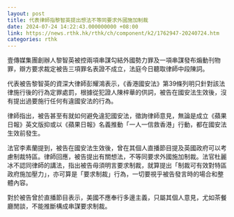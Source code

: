 ```yaml
---
layout: post
title: 代表律師指黎智英提出想法不等同要求外國施加制裁
date: 2024-07-24 14:22:43.000000000 +08:00
link: https://news.rthk.hk/rthk/ch/component/k2/1762947-20240724.htm
categories: rthk
---
```


壹傳媒集團創辦人黎智英被控兩項串謀勾結外國勢力罪及一項串謀發布煽動刊物罪，辯方要求裁定被告三項罪名表證不成立，法庭今日聽取律師中段陳詞。

代表被告黎智英的資深大律師彭耀鴻表示，《香港國安法》第39條列明只針對該法律施行後的行為定罪處罰，根據從犯證人陳梓華的供詞，被告在國安法生效後，沒有提出過要施行任何有違國安法的行為。

律師指出，被告甚至有就如何避免違犯國安法，徵詢律師意見，無論是成立《蘋果日報》英文版抑或以《蘋果日報》名義推動「一人一信救香港」行動，都在國安法生效前發生。

法官李素蘭提到，被告在國安法生效後，曾在其個人直播節目提及英國政府可以考慮制裁特區。律師回應，被告提出有關想法，不等同要求外國施加制裁。法官杜麗冰不認同律師的講法，指出被告毋須明言要求制裁，就算提出「制裁可有效對特區政府施加壓力」，亦可算是「要求制裁」行為，一切要視乎被告發言時的場合和整體內容。

對於被告曾於直播節目表示，美國不應奉行多邊主義，只屬其個人意見，尤如茶餐廳閒談，不能推斷構成串謀要求制裁。
